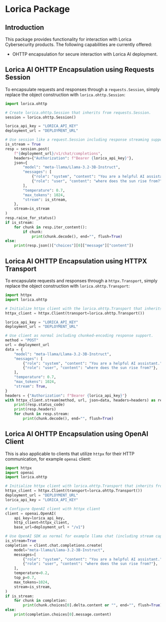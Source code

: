 # Lorica Package

## Introduction
This package provides functionality for interaction with Lorica Cybersecurity products. The following capabilities are currently offered:
- OHTTP encapsulation for secure interaction with Lorica AI deployment.

## Lorica AI OHTTP Encapsulation using Requests Session
To encapsulate requests and responses through a `requests.Session`, simply replace the object construction with `lorica.ohttp.Session`:
```python
import lorica.ohttp

# Create lorica.ohttp.Session that inherits from requests.Session.
session = lorica.ohttp.Session()

lorica_api_key = "LORICA_API_KEY"
deployment_url = "DEPLOYMENT_URL"

# Use session like a request.Session including response streaming support.
is_stream = True
resp = session.post(
    f"{deployment_url}/v1/chat/completions",
    headers={"Authorization": f"Bearer {lorica_api_key}"},
    json={
        "model": "meta-llama/Llama-3.2-3B-Instruct",
        "messages": [
            {"role": "system", "content": "You are a helpful AI assistant."},
            {"role": "user", "content": "where does the sun rise from?"},
        ],
        "temperature": 0.7,
        "max_tokens": 1024,
        "stream": is_stream,
    },
    stream=is_stream
)
resp.raise_for_status()
if is_stream:
    for chunk in resp.iter_content():
        if chunk:
            print(chunk.decode(), end="", flush=True)
else:
    print(resp.json()["choices"][0]["message"]["content"])

```

## Lorica AI OHTTP Encapsulation using HTTPX Transport
To encapsulate requests and responses through a `httpx.Transport`, simply replace the object construction with `lorica.ohttp.Transport`:
```python
import httpx
import lorica.ohttp

# Initialize httpx client with the lorica.ohttp.Transport that inherits from httpx.Transport
httpx_client = httpx.Client(transport=lorica.ohttp.Transport())

lorica_api_key = "LORICA_API_KEY"
deployment_url = "DEPLOYMENT_URL"

# Use client as normal including chunked-encoding response support.
method = "POST"
url = deployment_url
data = {
    "model": "meta-llama/Llama-3.2-3B-Instruct",
    "messages": [
        {"role": "system", "content": "You are a helpful AI assistant."},
        {"role": "user", "content": "where does the sun rise from?"},
    ],
    "temperature": 0.7,
    "max_tokens": 1024,
    "stream": True,
}
headers = {"Authorization": f"Bearer {lorica_api_key}"}
with httpx_client.stream(method, url, json=data, headers=headers) as resp:
    print(resp.status_code)
    print(resp.headers)
    for chunk in resp.stream:
        print(chunk.decode(), end="", flush=True)
```

## Lorica AI OHTTP Encapsulation using OpenAI Client
This is also applicable to clients that utilize `httpx` for their HTTP communication, for example `openai` client:
```python
import httpx
import openai
import lorica.ohttp

# Initialize httpx client with lorica.ohttp.Transport that inherits from httpx.Transport
httpx_client = httpx.Client(transport=lorca.ohttp.Transport())
deployment_url = "DEPLOYMENT_URL"
lorica_api_key = "LORICA_API_KEY"

# Configure OpenAI client with httpx client
client = openai.OpenAI(
    api_key=lorica_api_key,
    http_client=httpx_client,
    base_url=deployment_url + "/v1")

# Use OpenAI SDK as normal for example llama chat (including stream capability)
is_stream=True
completion = client.chat.completions.create(
    model="meta-llama/Llama-3.2-3B-Instruct",
    messages=[
        {"role": "system", "content": "You are a helpful AI assistant."},
        {"role": "user", "content": "where does the sun rise from?"},
    ],
    temperature=0.2,
    top_p=0.7,
    max_tokens=1024,
    stream=is_stream,
)
if is_stream:
    for chunk in completion:
        print(chunk.choices[0].delta.content or "", end="", flush=True)
else:
    print(completion.choices[0].message.content)
```